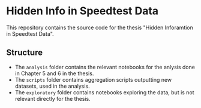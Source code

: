 # Hidden Info in Speedtest Data

This repository contains the source code for the thesis "Hidden Inforamtion in Speedtest Data". 

## Structure

- The `analysis` folder contains the relevant notebooks for the anlysis done in Chapter 5 and 6 in the thesis.
- The `scripts` folder contains aggregation scripts outputting new datasets, used in the analysis. 
- The `exploratory` folder contains notebooks exploring the data, but is not relevant directly for the thesis.
